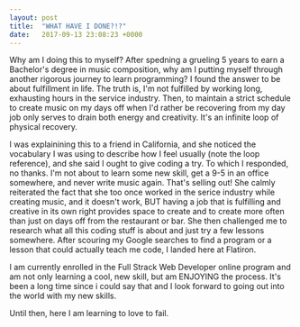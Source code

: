 ```yaml
---
layout: post
title:  "WHAT HAVE I DONE?!?"
date:   2017-09-13 23:08:23 +0000
---
```



Why am I doing this to myself? After spedning a grueling 5 years to earn a Bachelor's degree in music composition, why am I putting myself through another rigorous journey to learn programming? I found the answer to be about fulfillment in life. The truth is, I'm not fulfilled by working long, exhausting hours in the service industry. Then, to maintain a strict schedule to create music on my days off when I'd rather be recovering from my day job only serves to drain both energy and creativity. It's an infinite loop of physical recovery.

I was explainining this to a friend in California, and she noticed the vocabulary I was using to describe how I feel usually (note the loop reference), and she said I ought to give coding a try. To which I responded, no thanks. I'm not about to learn some new skill, get a 9-5 in an office somewhere, and never write music again. That's selling out! She calmly reiterated the fact that she too once worked in the serice industry while creating music, and it doesn't work, BUT having a job that is fulfilling and creative in its own right provides space to create and to create more often than just on days off from the restaurant or bar. She then challenged me to research what all this coding stuff is about and just try a few lessons somewhere. After scouring my Google searches to find a program or a lesson that could actually teach me code, I landed here at Flatiron. 

I am currently enrolled in the Full Strack Web Developer online program and am not only learning a cool, new skill, but am ENJOYING the process. It's been a long time since i could say that and I look forward to going out into the world with my new skills.

Until then, here I am learning to love to fail.
